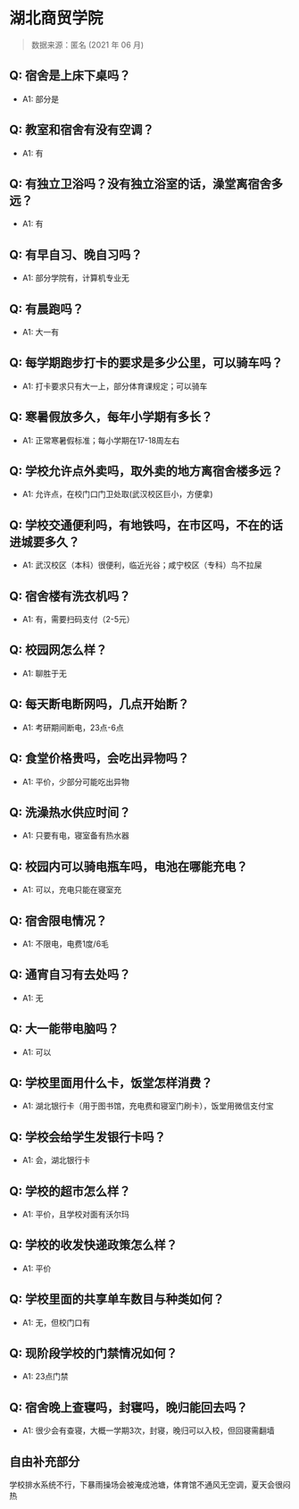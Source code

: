 # 湖北商贸学院

> 数据来源：匿名 (2021 年 06 月)

## Q: 宿舍是上床下桌吗？

- A1: 部分是

## Q: 教室和宿舍有没有空调？

- A1: 有

## Q: 有独立卫浴吗？没有独立浴室的话，澡堂离宿舍多远？

- A1: 有

## Q: 有早自习、晚自习吗？

- A1: 部分学院有，计算机专业无

## Q: 有晨跑吗？

- A1: 大一有

## Q: 每学期跑步打卡的要求是多少公里，可以骑车吗？

- A1: 打卡要求只有大一上，部分体育课规定；可以骑车

## Q: 寒暑假放多久，每年小学期有多长？

- A1: 正常寒暑假标准；每小学期在17-18周左右

## Q: 学校允许点外卖吗，取外卖的地方离宿舍楼多远？

- A1: 允许点，在校门口门卫处取(武汉校区巨小，方便拿)

## Q: 学校交通便利吗，有地铁吗，在市区吗，不在的话进城要多久？

- A1: 武汉校区（本科）很便利，临近光谷；咸宁校区（专科）鸟不拉屎

## Q: 宿舍楼有洗衣机吗？

- A1: 有，需要扫码支付（2-5元）

## Q: 校园网怎么样？

- A1: 聊胜于无

## Q: 每天断电断网吗，几点开始断？

- A1: 考研期间断电，23点-6点

## Q: 食堂价格贵吗，会吃出异物吗？

- A1: 平价，少部分可能吃出异物

## Q: 洗澡热水供应时间？

- A1: 只要有电，寝室备有热水器

## Q: 校园内可以骑电瓶车吗，电池在哪能充电？

- A1: 可以，充电只能在寝室充

## Q: 宿舍限电情况？

- A1: 不限电，电费1度/6毛

## Q: 通宵自习有去处吗？

- A1: 无

## Q: 大一能带电脑吗？

- A1: 可以

## Q: 学校里面用什么卡，饭堂怎样消费？

- A1: 湖北银行卡（用于图书馆，充电费和寝室门刷卡），饭堂用微信支付宝

## Q: 学校会给学生发银行卡吗？

- A1: 会，湖北银行卡

## Q: 学校的超市怎么样？

- A1: 平价，且学校对面有沃尔玛

## Q: 学校的收发快递政策怎么样？

- A1: 平价

## Q: 学校里面的共享单车数目与种类如何？

- A1: 无，但校门口有

## Q: 现阶段学校的门禁情况如何？

- A1: 23点门禁

## Q: 宿舍晚上查寝吗，封寝吗，晚归能回去吗？

- A1: 很少会有查寝，大概一学期3次，封寝，晚归可以入校，但回寝需翻墙

## 自由补充部分

学校排水系统不行，下暴雨操场会被淹成池塘，体育馆不通风无空调，夏天会很闷热